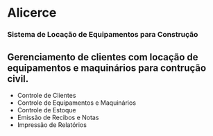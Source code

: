 # Alicerce
### Sistema de Locação de Equipamentos para Construção

## Gerenciamento de clientes com locação de equipamentos e maquinários para contrução civil.
* Controle de Clientes
* Controle de Equipamentos e Maquinários
* Controle de Estoque
* Emissão de Recibos e Notas
* Impressão de Relatórios
